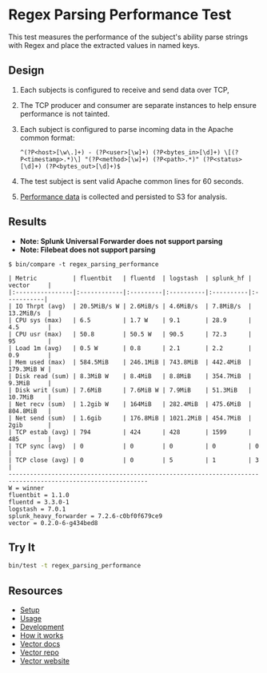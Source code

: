 # Regex Parsing Performance Test

This test measures the performance of the subject's ability parse strings with Regex
and place the extracted values in named keys.

## Design

1. Each subjects is configured to receive and send data over TCP,
2. The TCP producer and consumer are separate instances to help ensure performance is not tainted.
3. Each subject is configured to parse incoming data in the Apache common format:

   ```
   ^(?P<host>[\w\.]+) - (?P<user>[\w]+) (?P<bytes_in>[\d]+) \[(?P<timestamp>.*)\] "(?P<method>[\w]+) (?P<path>.*)" (?P<status>[\d]+) (?P<bytes_out>[\d]+)$
   ```

4. The test subject is sent valid Apache common lines for 60 seconds.
5. [Performance data][performance_data] is collected and persisted to S3 for analysis.

## Results

* **Note: Splunk Universal Forwarder does not support parsing**
* **Note: Filebeat does not support parsing**

```
$ bin/compare -t regex_parsing_performance

| Metric          | fluentbit   | fluentd  | logstash  | splunk_hf | vector     |
|:----------------|:------------|:---------|:----------|:----------|:-----------|
| IO Thrpt (avg)  | 20.5MiB/s W | 2.6MiB/s | 4.6MiB/s  | 7.8MiB/s  | 13.2MiB/s  |
| CPU sys (max)   | 6.5         | 1.7 W    | 9.1       | 28.9      | 4.5        |
| CPU usr (max)   | 50.8        | 50.5 W   | 90.5      | 72.3      | 95         |
| Load 1m (avg)   | 0.5 W       | 0.8      | 2.1       | 2.2       | 0.9        |
| Mem used (max)  | 584.5MiB    | 246.1MiB | 743.8MiB  | 442.4MiB  | 179.3MiB W |
| Disk read (sum) | 8.3MiB W    | 8.4MiB   | 8.8MiB    | 354.7MiB  | 9.3MiB     |
| Disk writ (sum) | 7.6MiB      | 7.6MiB W | 7.9MiB    | 51.3MiB   | 10.7MiB    |
| Net recv (sum)  | 1.2gib W    | 164MiB   | 282.4MiB  | 475.6MiB  | 804.8MiB   |
| Net send (sum)  | 1.6gib      | 176.8MiB | 1021.2MiB | 454.7MiB  | 2gib       |
| TCP estab (avg) | 794         | 424      | 428       | 1599      | 485        |
| TCP sync (avg)  | 0           | 0        | 0         | 0         | 0          |
| TCP close (avg) | 0           | 0        | 5         | 1         | 3          |
-------------------------------------------------------------------------------------------------------------
W = winner
fluentbit = 1.1.0
fluentd = 3.3.0-1
logstash = 7.0.1
splunk_heavy_forwarder = 7.2.6-c0bf0f679ce9
vector = 0.2.0-6-g434bed8
```

## Try It

```bash
bin/test -t regex_parsing_performance
```

## Resources

* [Setup][setup]
* [Usage][usage]
* [Development][development]
* [How it works][how_it_works]
* [Vector docs][docs]
* [Vector repo][repo]
* [Vector website][website]


[development]: /README.md#development
[docs]: https://docs.vectorproject.io
[how_it_works]: /README.md#how-it-works
[performance_data]: /README.md#performance-data
[repo]: https://github.com/timberio/vector
[setup]: /README.md#setup
[usage]: /README.md#usage
[website]: https://vectorproject.io
